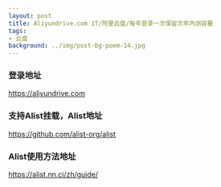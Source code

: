 ```yaml
---
layout: post
title: Aliyundrive.com 1T/阿里云盘/每年登录一次保留次年内测容量
tags:
- 云盘
background: ../img/post-bg-poem-14.jpg
---
```




### 登录地址<br>
https://aliyundrive.com

### 支持Alist挂载，Alist地址<br>
https://github.com/alist-org/alist

### Alist使用方法地址<br>
https://alist.nn.ci/zh/guide/
